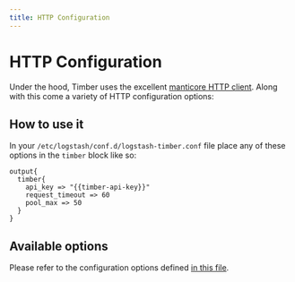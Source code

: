 ```yaml
---
title: HTTP Configuration
---
```

# HTTP Configuration

Under the hood, Timber uses the excellent [manticore HTTP client](https://github.com/cheald/manticore). Along with this come a variety of HTTP configuration options:


## How to use it

In your `/etc/logstash/conf.d/logstash-timber.conf` file place any of these options in the `timber` block like so:

```
output{
  timber{
    api_key => "{{timber-api-key}}"
    request_timeout => 60
    pool_max => 50
  }
}
   ```


## Available options

Please refer to the configuration options defined [in this file](https://github.com/logstash-plugins/logstash-output-timber/blob/master/lib/logstash/outputs/timber/http_client.rb).
